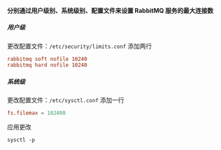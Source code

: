 #### 分别通过用户级别、系统级别、配置文件来设置 RabbitMQ 服务的最大连接数

##### 用户级

更改配置文件：`/etc/security/limits.conf` 添加两行

```conf
rabbitmq soft nofile 10240
rabbitmq hard nofile 10240
```

##### 系统级

更改配置文件：`/etc/sysctl.conf` 添加一行
```conf
fs.filemax = 102400
```
应用更改
```shell
sysctl -p
```


